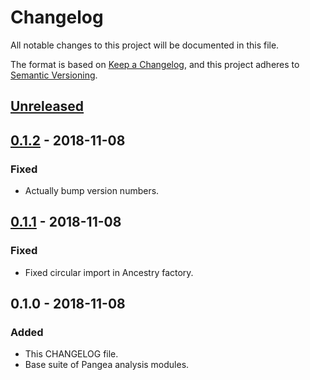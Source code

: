 # Changelog

All notable changes to this project will be documented in this file.

The format is based on [Keep a Changelog](https://keepachangelog.com/en/1.0.0/), and this project adheres to [Semantic Versioning](https://semver.org/spec/v2.0.0.html).

## [Unreleased]

## [0.1.2] - 2018-11-08
### Fixed
- Actually bump version numbers.

## [0.1.1] - 2018-11-08
### Fixed
- Fixed circular import in Ancestry factory.

## 0.1.0 - 2018-11-08
### Added
- This CHANGELOG file.
- Base suite of Pangea analysis modules.

[Unreleased]: https://github.com/LongtailBio/pangea-modules/compare/v0.1.2...HEAD
[0.1.2]: https://github.com/LongtailBio/pangea-modules/compare/v0.1.1...v0.1.2
[0.1.1]: https://github.com/LongtailBio/pangea-modules/compare/v0.1.0...v0.1.1
